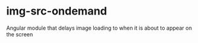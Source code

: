 img-src-ondemand
================

Angular module that delays image loading to when it is about to appear on the screen
